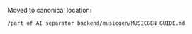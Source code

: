 <!-- Pointer for MUSICGEN_FIX_SUMMARY.md -->

Moved to canonical location:

`/part of AI separator backend/musicgen/MUSICGEN_GUIDE.md`
